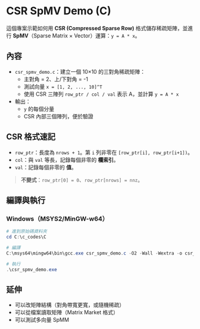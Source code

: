 # CSR SpMV Demo (C)

這個專案示範如何用 **CSR (Compressed Sparse Row)** 格式儲存稀疏矩陣，並進行 **SpMV**（Sparse Matrix × Vector）運算：`y = A * x`。

## 內容
- `csr_spmv_demo.c`：建立一個 10×10 的三對角稀疏矩陣：
  - 主對角 = 2、上/下對角 = -1
  - 測試向量 `x = [1, 2, ..., 10]^T`
  - 使用 CSR 三陣列 `row_ptr / col / val` 表示 A，並計算 `y = A * x`
- 輸出：
  - `y` 的每個分量
  - CSR 內部三個陣列，便於驗證

## CSR 格式速記
- `row_ptr`：長度為 `nrows + 1`。第 `i` 列非零在 `[row_ptr[i], row_ptr[i+1])`。
- `col`：與 `val` 等長，記錄每個非零的 **欄索引**。
- `val`：記錄每個非零的 **值**。

> **不變式**：`row_ptr[0] = 0`、`row_ptr[nrows] = nnz`。

## 編譯與執行

### Windows（MSYS2/MinGW-w64）
```powershell
# 進到原始碼資料夾
cd C:\c_codes\C

# 編譯
C:\msys64\mingw64\bin\gcc.exe csr_spmv_demo.c -O2 -Wall -Wextra -o csr_spmv_demo.exe

# 執行
.\csr_spmv_demo.exe
```
## 延伸
- 可以改矩陣結構（對角帶寬更寬，或隨機稀疏）
- 可以從檔案讀取矩陣（Matrix Market 格式）
- 可以測試多向量 SpMM
